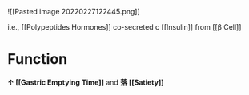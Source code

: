 ![[Pasted image 20220227122445.png]]

i.e., [[Polypeptides Hormones]] co-secreted c [[Insulin]] from [[β Cell]]

# Function
**↑ [[Gastric Emptying Time]]** and **落 [[Satiety]]**